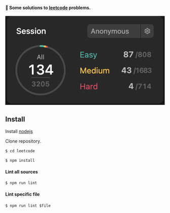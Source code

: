 #### 🧠 Some solutions to [leetcode](https://leetcode.com) problems.

![my leetcode's score](resources/lc-score.png)

## Install

Install [nodejs](https://nodejs.org/en/)

Clone repository.

```
$ cd leetcode
```
```
$ npm install
```

#### Lint all sources
```
$ npm run lint
```
#### Lint specific file
```
$ npm run lint $file
```
